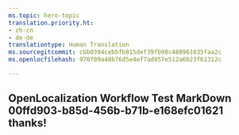```yaml
---
ms.topic: hero-topic
translation.priority.ht:
- zh-cn
- de-de
translationtype: Human Translation
ms.sourcegitcommit: cbb0394cebbfb815def39fb98c480961035faa2c
ms.openlocfilehash: 970f09a48b76d5e4ef7ad957e512a6b23f61312c

---
```

## OpenLocalization Workflow Test MarkDown 00ffd903-b85d-456b-b71b-e168efc01621 thanks!



<!--HONumber=Aug16_HO4-->


